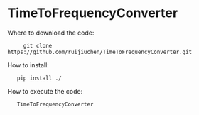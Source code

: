 # TimeToFrequencyConverter
Where to download the code:

      	 git clone https://github.com/ruijiuchen/TimeToFrequencyConverter.git

How to install:

       pip install ./

How to execute the code:

       TimeToFrequencyConverter